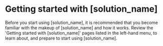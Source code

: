 # Getting started with [solution_name]

Before you start using [solution_name], it is recommended that you become familiar with the makeup of [solution_name] and how it works. Review the 'Getting started with [solution_name]' pages listed in the left-hand menu, to learn about, and prepare to start using [solution_name].
